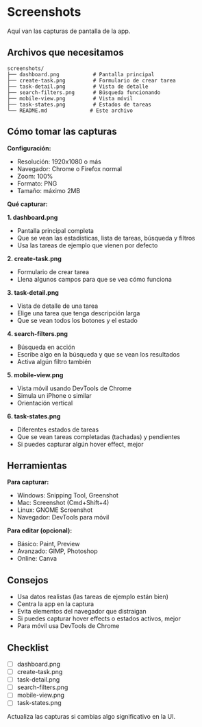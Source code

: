 # Screenshots

Aquí van las capturas de pantalla de la app.

## Archivos que necesitamos

```
screenshots/
├── dashboard.png           # Pantalla principal
├── create-task.png         # Formulario de crear tarea
├── task-detail.png         # Vista de detalle
├── search-filters.png      # Búsqueda funcionando
├── mobile-view.png         # Vista móvil
├── task-states.png         # Estados de tareas
└── README.md              # Este archivo
```

## Cómo tomar las capturas

**Configuración:**
- Resolución: 1920x1080 o más
- Navegador: Chrome o Firefox normal
- Zoom: 100%
- Formato: PNG
- Tamaño: máximo 2MB

**Qué capturar:**

**1. dashboard.png**
- Pantalla principal completa
- Que se vean las estadísticas, lista de tareas, búsqueda y filtros
- Usa las tareas de ejemplo que vienen por defecto

**2. create-task.png**
- Formulario de crear tarea
- Llena algunos campos para que se vea cómo funciona

**3. task-detail.png**
- Vista de detalle de una tarea
- Elige una tarea que tenga descripción larga
- Que se vean todos los botones y el estado

**4. search-filters.png**
- Búsqueda en acción
- Escribe algo en la búsqueda y que se vean los resultados
- Activa algún filtro también

**5. mobile-view.png**
- Vista móvil usando DevTools de Chrome
- Simula un iPhone o similar
- Orientación vertical

**6. task-states.png**
- Diferentes estados de tareas
- Que se vean tareas completadas (tachadas) y pendientes
- Si puedes capturar algún hover effect, mejor

## Herramientas

**Para capturar:**
- Windows: Snipping Tool, Greenshot
- Mac: Screenshot (Cmd+Shift+4)
- Linux: GNOME Screenshot
- Navegador: DevTools para móvil

**Para editar (opcional):**
- Básico: Paint, Preview
- Avanzado: GIMP, Photoshop
- Online: Canva

## Consejos

- Usa datos realistas (las tareas de ejemplo están bien)
- Centra la app en la captura
- Evita elementos del navegador que distraigan
- Si puedes capturar hover effects o estados activos, mejor
- Para móvil usa DevTools de Chrome

## Checklist

- [ ] dashboard.png
- [ ] create-task.png
- [ ] task-detail.png
- [ ] search-filters.png
- [ ] mobile-view.png
- [ ] task-states.png

Actualiza las capturas si cambias algo significativo en la UI.
